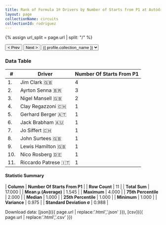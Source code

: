 ```yaml
---
title: Rank of Formula 1® Drivers by Number of Starts from P1 at Autódromo Hermanos Rodríguez
layout: page
collectionName: circuits
collectionId: rodriguez
---
```


{% assign url_split = page.url | split: "/" %}
<div id="collection-navigation">
<button onclick="selector.options[selector.selectedIndex-1].value && (window.location = selector.options[selector.selectedIndex-1].value);">&lt; Prev</button>
<button onclick="selector.options[selector.selectedIndex+1].value && (window.location = selector.options[selector.selectedIndex+1].value);">Next &gt;</button>
<select id="selector" onchange="this.options[this.selectedIndex].value && (window.location = this.options[this.selectedIndex].value);">
  {% for collectionId in site.data[page.collectionName].refs %}
    {% if collectionId == page.collectionId %}
      {% assign selected = "selected" %}
    {% else %}
      {% assign selected = "" %}
    {% endif %}
    {% assign profile = site.data[page.collectionName][collectionId].profile %}
    <option value="/f1/{{ page.collectionName }}/{{ collectionId }}/{{ url_split[4] }}" {{ selected }}>{{ profile.collection_name }}</option>
  {% endfor %}
</select>
</div>

<canvas id="chart" width="400" height="180"></canvas>
<script>
var data = {
    "datasets": [
        {
            "backgroundColor": [
                "#9C8E8D",
                "#9C8E8D",
                "#9C8E8D",
                "#9C8E8D",
                "#9C8E8D",
                "#9C8E8D",
                "#9C8E8D",
                "#9C8E8D",
                "#9C8E8D",
                "#9C8E8D",
                "#9C8E8D"
            ],
            "borderColor": [
                "#1D181E",
                "#1D181E",
                "#1D181E",
                "#1D181E",
                "#1D181E",
                "#1D181E",
                "#1D181E",
                "#1D181E",
                "#1D181E",
                "#1D181E",
                "#1D181E"
            ],
            "borderWidth": 1,
            "data": [
                4.0,
                3.0,
                2.0,
                1.0,
                1.0,
                1.0,
                1.0,
                1.0,
                1.0,
                1.0,
                1.0
            ],
            "label": "Number Of Starts From P1"
        }
    ],
    "labels": [
        "Jim Clark",
        "Ayrton Senna",
        "Nigel Mansell",
        "Clay Regazzoni",
        "Gerhard Berger",
        "Jack Brabham",
        "Jo Siffert",
        "John Surtees",
        "Lewis Hamilton",
        "Nico Rosberg",
        "Riccardo Patrese"
    ]
};
var options = {
  legend: {
    display: false
  },
  scales: {
    xAxes: [{
      ticks: {
        beginAtZero: true,
        maxRotation: 180,
        display: window.innerWidth > 800
      }
    }],
    yAxes: [{
      ticks: {
        beginAtZero: true
      }
    }]
  },
  onResize: function(chart, size) {
    chart.options.scales.xAxes[0].ticks.display = size.width > 800;
  }
};
var chart = new Chart("chart", {
    data: data,
    type: 'bar',
    options: options
});
</script>



### Data Table

| # | Driver | Number Of Starts From P1 |
|--|--|--|
| 1. | Jim Clark 🇬🇧 | 4 |
| 2. | Ayrton Senna 🇧🇷 | 3 |
| 3. | Nigel Mansell 🇬🇧 | 2 |
| 4. | Clay Regazzoni 🇨🇭 | 1 |
| 5. | Gerhard Berger 🇦🇹 | 1 |
| 6. | Jack Brabham 🇦🇺 | 1 |
| 7. | Jo Siffert 🇨🇭 | 1 |
| 8. | John Surtees 🇬🇧 | 1 |
| 9. | Lewis Hamilton 🇬🇧 | 1 |
| 10. | Nico Rosberg 🇩🇪 | 1 |
| 11. | Riccardo Patrese 🇮🇹 | 1 |

#### Statistic Summary

| **Column** | **Number Of Starts From P1** |
| **Row Count** | 11 |
| **Total Sum** | 17.000 |
| **Mean μ (Average)** | 1.545 |
| **Maximum** | 4.000 |
| **75th Percentile** | 2.000 |
| **Median** | 1.000 |
| **25th Percentile** | 1.000 |
| **Minimum** | 1.000 |
| **Variance** | 0.975 |
| **Standard Deviation σ** | 0.988 |

Download data: [json]({{ page.url | replace:'.html','.json' }}), [csv]({{ page.url | replace:'.html','.csv' }})
